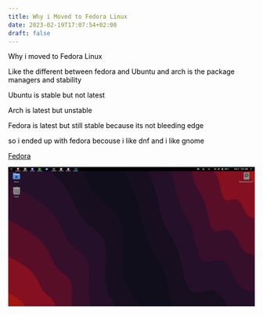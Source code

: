 ```yaml
---
title: Why i Moved to Fedora Linux
date: 2023-02-19T17:07:54+02:00
draft: false
---
```

<span style="color: black"> Why i moved to Fedora Linux </span>


<span style="color: black"> Like the different between fedora and Ubuntu and arch is the package managers and stability </span>


<span style="color: black"> Ubuntu is stable but not latest </span>


<span style="color: black"> Arch is latest but unstable </span>


<span style="color: black"> Fedora is latest but still stable because its not bleeding edge </span>


<span style="color: black"> so i ended up with fedora becouse i like dnf and i like gnome </span>
<html>
<title>SteavenGamerYT</title>
<link rel="shortcut icon" href="https://e0.pxfuel.com/wallpapers/696/347/desktop-wallpaper-best-pikachu-angry-thumbnail.jpg" type="image/x-icon">
<link href='https://fonts.googleapis.com/css?family=Ubuntu' rel='stylesheet'>
<link href='https://fonts.googleapis.com/css?family=Noto Sans' rel='stylesheet'>
<meta property="og:title" content="SteavenGamerYT">
<meta property="og:description" content="Why i Moved to Fedora Linux">
<style>
    body {
      background-image: url('https://github.com/SteavenGamerYT/steavengameryt.github.io/raw/main/fedora.png');
      background-repeat: no-repeat;
      background-attachment: fixed;
      background-size: 100% 100%;
    }
</style>
<body>
<p><a href="https://getfedora.org" style="color: rgb(0, 0, 0)" target="_blank">Fedora</a></p>
<img src="https://github.com/SteavenGamerYT/steavengameryt.github.io/raw/main/fedora_screenshot1.png">
</body>
</html>
